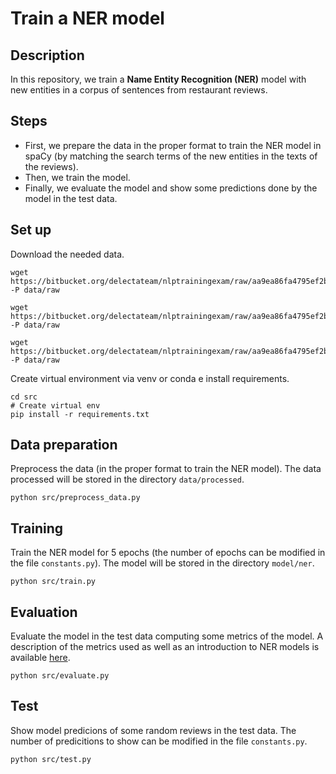 # Train a NER model

## Description
In this repository, we train a **Name Entity Recognition (NER)** model with new entities in a corpus of sentences from restaurant reviews. 

## Steps
- First, we prepare the data in the proper format to train the NER model in spaCy (by matching the search terms of the new entities in the texts of the reviews). 
- Then, we train the model. 
- Finally, we evaluate the model and show some predictions done by the model in the test data.

## Set up
Download the needed data.
```shell
wget https://bitbucket.org/delectateam/nlptrainingexam/raw/aa9ea86fa4795ef2bcba2af622add9a8e69c6621/resources/ner/KnowledgeBase_subset.xlsx -P data/raw

wget https://bitbucket.org/delectateam/nlptrainingexam/raw/aa9ea86fa4795ef2bcba2af622add9a8e69c6621/resources/ner/mods%20%2Badvs.xlsx -P data/raw

wget https://bitbucket.org/delectateam/nlptrainingexam/raw/aa9ea86fa4795ef2bcba2af622add9a8e69c6621/resources/ner/ner_corpus.json -P data/raw
```

Create virtual environment via venv or conda e install requirements.
```shell
cd src
# Create virtual env
pip install -r requirements.txt
```

## Data preparation
Preprocess the data (in the proper format to train the NER model). The data processed will be stored in the directory `data/processed`.
```shell
python src/preprocess_data.py
```

## Training
Train the NER model for 5 epochs (the number of epochs can be modified in the file `constants.py`). The model will be stored in the directory `model/ner`.
```shell
python src/train.py
```

## Evaluation
Evaluate the model in the test data computing some metrics of the model. A description of the metrics used as well as an introduction to NER models is available [here](https://gist.github.com/victorviro/a70622009864e55a27c4f6d85413ea89).
```shell
python src/evaluate.py
```

## Test
Show model predicions of some random reviews in the test data. The number of predicitions to show can be modified in the file `constants.py`.

```shell
python src/test.py
```
